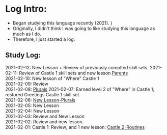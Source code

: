 # Log Intro:
* Began studying this language recently (2021). )
* Originally, I didn't think I was going to like studying this language as much as I do. 
* Therefore, I just started a log. 


## Study Log: 

2021-02-12: New Lesson + Review of previously complted skill sets. 
2021-02-11: Review of Castle 1 skill sets and new lesson [Parents](https://github.com/EO4wellness/T-I-L/blob/main/polyglot/Latin/Castle-1/Parents.md)<br>
2021-02-10: New lesson of "Where" Castle 1<br>
2021-02-09: Review<br>
2021-02-08: [Plurals](https://github.com/EO4wellness/T-I-L/blob/main/polyglot/Latin/Castle-1/Plurals.md)
2021-02-07: Earned level 2 of "Where" in Castle 1; restored Greetings Castle 1 skill set. <br> 
2021-02-06: [New Lesson-Plurals](https://github.com/EO4wellness/T-I-L/blob/main/polyglot/Latin/Castle-1/Plurals.md)<br>
2021-02-05: New Lesson <br>
2021-02-04: New Lesson <br> 
2021-02-03: Review and New Lesson <br>
2021-02-02: Review and new lesson. <br> 
2021-02-01: Castle 1: Review; and 1 new lesson: [Castle 2-Routines](https://github.com/EO4wellness/T-I-L/blob/main/polyglot/Latin/Castle-2/Routines.md)<br>
